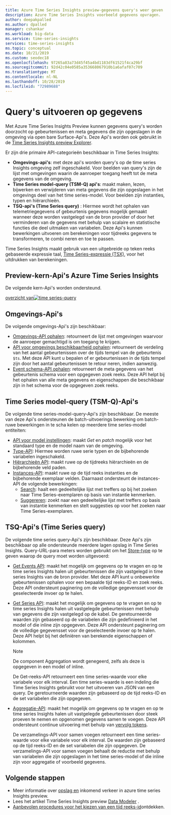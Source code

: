 ```yaml
---
title: Azure Time Series Insights preview-gegevens query's weer geven | Microsoft Docs
description: Azure Time Series Insights voorbeeld gegevens opvragen.
author: deepakpalled
ms.author: dpalled
manager: cshankar
ms.workload: big-data
ms.service: time-series-insights
services: time-series-insights
ms.topic: conceptual
ms.date: 10/21/2019
ms.custom: seodec18
ms.openlocfilehash: 97265a83a73d45f45a4bd1183df61521f4ca29bf
ms.sourcegitcommit: 92d42c04e0585a353668067910b1a6afaf07c709
ms.translationtype: MT
ms.contentlocale: nl-NL
ms.lasthandoff: 10/28/2019
ms.locfileid: "72989688"
---
```

# <a name="data-querying"></a>Query's uitvoeren op gegevens

Met Azure Time Series Insights Preview kunnen gegevens query's worden doorzocht op gebeurtenissen en meta gegevens die zijn opgeslagen in de omgeving via open bare Surface-Api's. Deze Api's worden ook gebruikt in de [Time Series Insights preview Explorer](./time-series-insights-update-explorer.md).

Er zijn drie primaire API-categorieën beschikbaar in Time Series Insights:

* **Omgevings-api's**: met deze api's worden query's op de time series Insights omgeving zelf ingeschakeld. Voor beelden van query's zijn de lijst met omgevingen waarin de aanroeper toegang heeft tot de meta gegevens van de omgeving.
* **Time Series model-query (TSM-Q) api's**: maakt maken, lezen, bijwerken en verwijderen van meta gegevens die zijn opgeslagen in het omgevings deel van het time series-model. Voor beelden zijn instanties, typen en hiërarchieën.
* **TSQ-api's (Time Series query)** : Hiermee wordt het ophalen van telemetriegegevens of gebeurtenis gegevens mogelijk gemaakt wanneer deze worden vastgelegd van de bron provider of door het verminderen van de gegevens met behulp van scalaire en statistische functies die deel uitmaken van variabelen. Deze Api's kunnen bewerkingen uitvoeren om berekeningen voor tijdreeks gegevens te transformeren, te combi neren en toe te passen.

Time Series Insights maakt gebruik van een uitgebreide op teken reeks gebaseerde expressie taal, [Time Series-expressie (TSX)](https://docs.microsoft.com/rest/api/time-series-insights/preview-tsx), voor het uitdrukken van berekeningen.

## <a name="azure-time-series-insights-preview-core-apis"></a>Preview-kern-Api's Azure Time Series Insights

De volgende kern-Api's worden ondersteund.

[overzicht van![time series-query](media/v2-update-tsq/tsq.png)](media/v2-update-tsq/tsq.png#lightbox)

## <a name="environment-apis"></a>Omgevings-Api's

De volgende omgevings-Api's zijn beschikbaar:

* [Omgevings-API ophalen](https://docs.microsoft.com/rest/api/time-series-insights/preview-env#get-environments-api): retourneert de lijst met omgevingen waarvoor de aanroeper gemachtigd is om toegang te krijgen.
* [API voor omgevings beschikbaarheid ophalen](https://docs.microsoft.com/rest/api/time-series-insights/preview-env#get-environment-availability-api): retourneert de verdeling van het aantal gebeurtenissen over de tijds tempel van de gebeurtenis `$ts`. Met deze API kunt u bepalen of er gebeurtenissen in de tijds tempel zijn door het aantal gebeurtenissen te retour neren, indien aanwezig.
* [Event schema-API ophalen](https://docs.microsoft.com/rest/api/time-series-insights/preview-env#get-event-schema-api): retourneert de meta gegevens van het gebeurtenis schema voor een opgegeven zoek reeks. Deze API helpt bij het ophalen van alle meta gegevens en eigenschappen die beschikbaar zijn in het schema voor de opgegeven zoek reeks.

## <a name="time-series-model-query-tsm-q-apis"></a>Time Series model-query (TSM-Q)-Api's

De volgende time series-model-query-Api's zijn beschikbaar. De meeste van deze Api's ondersteunen de batch-uitvoerings bewerking om batch-ruwe bewerkingen in te scha kelen op meerdere time series-model entiteiten:

* [API voor model instellingen](https://docs.microsoft.com/rest/api/time-series-insights/preview-model#model-settings-api): maakt *Get* en *patch* mogelijk voor het standaard type en de model naam van de omgeving.
* [Type-API](https://docs.microsoft.com/rest/api/time-series-insights/preview-model#types-api): Hiermee worden ruwe serie typen en de bijbehorende variabelen ingeschakeld.
* [Hiërarchieën API](https://docs.microsoft.com/rest/api/time-series-insights/preview-model#hierarchies-api): maakt ruwe op de tijdreeks hiërarchieën en de bijbehorende veld paden.
* [Instances-API](https://docs.microsoft.com/rest/api/time-series-insights/preview-model#instances-api): maakt ruwe op de tijd reeks instanties en de bijbehorende exemplaar velden. Daarnaast ondersteunt de instances-API de volgende bewerkingen:
  * [Search](https://docs.microsoft.com/rest/api/time-series-insights/dataaccess(preview)/timeseriesinstances/search): haalt een gedeeltelijke lijst met treffers op bij het zoeken naar Time Series-exemplaren op basis van instantie kenmerken.
  * [Suggereren](https://docs.microsoft.com/rest/api/time-series-insights/dataaccess(preview)/timeseriesinstances/suggest): zoekt naar een gedeeltelijke lijst met treffers op basis van instantie kenmerken en stelt suggesties op voor het zoeken naar Time Series-exemplaren.

## <a name="time-series-query-tsq-apis"></a>TSQ-Api's (Time Series query)

De volgende time series query-Api's zijn beschikbaar. Deze Api's zijn beschikbaar op alle ondersteunde meerdere lagen opslag in Time Series Insights. Query-URL-para meters worden gebruikt om het [Store-type](https://docs.microsoft.com/rest/api/time-series-insights/dataaccess(preview)/query/execute#uri-parameters) op te geven waarop de query moet worden uitgevoerd:

* [Get Events API](https://docs.microsoft.com/rest/api/time-series-insights/preview-query#get-events-api): maakt het mogelijk om gegevens op te vragen en op te time series Insights halen uit gebeurtenissen die zijn vastgelegd in time series Insights van de bron provider. Met deze API kunt u onbewerkte gebeurtenissen ophalen voor een bepaalde tijd reeks-ID en zoek reeks. Deze API ondersteunt paginering om de volledige gegevensset voor de geselecteerde invoer op te halen. 

* [Get Series API](https://docs.microsoft.com/rest/api/time-series-insights/preview-query#get-series-api): maakt het mogelijk om gegevens op te vragen en op te time series Insights halen uit vastgelegde gebeurtenissen met behulp van gegevens die zijn vastgelegd op de kabel. De geretourneerde waarden zijn gebaseerd op de variabelen die zijn gedefinieerd in het model of die inline zijn opgegeven. Deze API ondersteunt paginering om de volledige gegevensset voor de geselecteerde invoer op te halen. Deze API helpt bij het definiëren van berekende eigenschappen of kolommen.

    >[!NOTE]
    > De component Aggregation wordt genegeerd, zelfs als deze is opgegeven in een model of inline.

  De Get-reeks-API retourneert een time series-waarde voor elke variabele voor elk interval. Een time series-waarde is een indeling die Time Series Insights gebruikt voor het uitvoeren van JSON van een query. De geretourneerde waarden zijn gebaseerd op de tijd reeks-ID en de set variabelen die zijn opgegeven.

* [Aggregatie-API](https://docs.microsoft.com/rest/api/time-series-insights/preview-query#aggregate-series-api): maakt het mogelijk om gegevens op te vragen en op te time series Insights halen uit vastgelegde gebeurtenissen door steek proeven te nemen en opgenomen gegevens samen te voegen. Deze API ondersteunt continue uitvoering met behulp van [vervolg tokens](https://docs.microsoft.com/rest/api/time-series-insights/dataaccess(preview)/query/execute#queryresultpage).

  De verzamelings-API voor samen voegen retourneert een time series-waarde voor elke variabele voor elk interval. De waarden zijn gebaseerd op de tijd reeks-ID en de set variabelen die zijn opgegeven. De verzamelings-API voor samen voegen behaalt de reductie met behulp van variabelen die zijn opgeslagen in het time series-model of die inline zijn voor aggregatie of voorbeeld gegevens.

## <a name="next-steps"></a>Volgende stappen

- Meer informatie over [opslag en](./time-series-insights-update-storage-ingress.md) inkomend verkeer in azure time series Insights preview.
- Lees het artikel Time Series Insights preview [Data Modeler](./time-series-insights-update-tsm.md) .
- [Aanbevolen procedures voor het kiezen van een tijd reeks-id](./time-series-insights-update-how-to-id.md)ontdekken.
